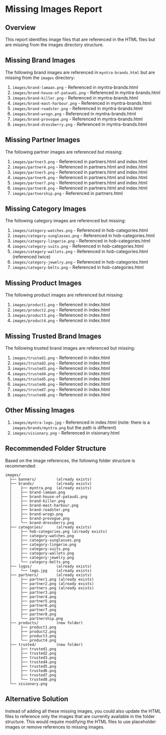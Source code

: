 # Missing Images Report

## Overview
This report identifies image files that are referenced in the HTML files but are missing from the images directory structure.

## Missing Brand Images
The following brand images are referenced in `myntra-brands.html` but are missing from the `images` directory:

1. `images/brand-lamaan.png` - Referenced in myntra-brands.html
2. `images/brand-house-of-pataudi.png` - Referenced in myntra-brands.html
3. `images/brand-killer.png` - Referenced in myntra-brands.html
4. `images/brand-mast-harbour.png` - Referenced in myntra-brands.html
5. `images/brand-roadster.png` - Referenced in myntra-brands.html
6. `images/brand-wrogn.png` - Referenced in myntra-brands.html
7. `images/brand-provogue.png` - Referenced in myntra-brands.html
8. `images/brand-dressberry.png` - Referenced in myntra-brands.html

## Missing Partner Images
The following partner images are referenced but missing:

1. `images/partner3.png` - Referenced in partners.html and index.html
2. `images/partner4.png` - Referenced in partners.html and index.html
3. `images/partner5.png` - Referenced in partners.html and index.html
4. `images/partner6.png` - Referenced in partners.html and index.html
5. `images/partner7.png` - Referenced in partners.html and index.html
6. `images/partner8.png` - Referenced in partners.html and index.html
7. `images/partnership.png` - Referenced in partners.html

## Missing Category Images
The following category images are referenced but missing:

1. `images/category-watches.png` - Referenced in hob-categories.html
2. `images/category-sunglasses.png` - Referenced in hob-categories.html
3. `images/category-lingerie.png` - Referenced in hob-categories.html
4. `images/category-suits.png` - Referenced in hob-categories.html
5. `images/category-wallets.png` - Referenced in hob-categories.html (referenced twice)
6. `images/category-jewelry.png` - Referenced in hob-categories.html
7. `images/category-belts.png` - Referenced in hob-categories.html

## Missing Product Images
The following product images are referenced but missing:

1. `images/product1.png` - Referenced in index.html
2. `images/product2.png` - Referenced in index.html
3. `images/product3.png` - Referenced in index.html
4. `images/product4.png` - Referenced in index.html

## Missing Trusted Brand Images
The following trusted brand images are referenced but missing:

1. `images/trusted1.png` - Referenced in index.html
2. `images/trusted2.png` - Referenced in index.html
3. `images/trusted3.png` - Referenced in index.html
4. `images/trusted4.png` - Referenced in index.html
5. `images/trusted5.png` - Referenced in index.html
6. `images/trusted6.png` - Referenced in index.html
7. `images/trusted7.png` - Referenced in index.html
8. `images/trusted8.png` - Referenced in index.html

## Other Missing Images

1. `images/myntra-logo.jpg` - Referenced in index.html (note: there is a `images/brands/myntra.png` but the path is different)
2. `images/visionary.png` - Referenced in visionary.html

## Recommended Folder Structure
Based on the image references, the following folder structure is recommended:

```
images/
  ├── banners/         (already exists)
  ├── brands/          (already exists)
  │    ├── myntra.png  (already exists)
  │    ├── brand-lamaan.png
  │    ├── brand-house-of-pataudi.png
  │    ├── brand-killer.png
  │    ├── brand-mast-harbour.png
  │    ├── brand-roadster.png
  │    ├── brand-wrogn.png
  │    ├── brand-provogue.png
  │    └── brand-dressberry.png
  ├── categories/      (already exists)
  │    ├── hob-categories.png (already exists)
  │    ├── category-watches.png
  │    ├── category-sunglasses.png
  │    ├── category-lingerie.png
  │    ├── category-suits.png
  │    ├── category-wallets.png
  │    ├── category-jewelry.png
  │    └── category-belts.png
  ├── logos/           (already exists)
  │    └── logo.jpg    (already exists)
  ├── partners/        (already exists)
  │    ├── partner1.png (already exists)
  │    ├── partner2.png (already exists)
  │    ├── partners.png (already exists)
  │    ├── partner3.png
  │    ├── partner4.png
  │    ├── partner5.png
  │    ├── partner6.png
  │    ├── partner7.png
  │    ├── partner8.png
  │    └── partnership.png
  ├── products/        (new folder)
  │    ├── product1.png
  │    ├── product2.png
  │    ├── product3.png
  │    └── product4.png
  ├── trusted/         (new folder)
  │    ├── trusted1.png
  │    ├── trusted2.png
  │    ├── trusted3.png
  │    ├── trusted4.png
  │    ├── trusted5.png
  │    ├── trusted6.png
  │    ├── trusted7.png
  │    └── trusted8.png
  └── visionary.png
```

## Alternative Solution
Instead of adding all these missing images, you could also update the HTML files to reference only the images that are currently available in the folder structure. This would require modifying the HTML files to use placeholder images or remove references to missing images.